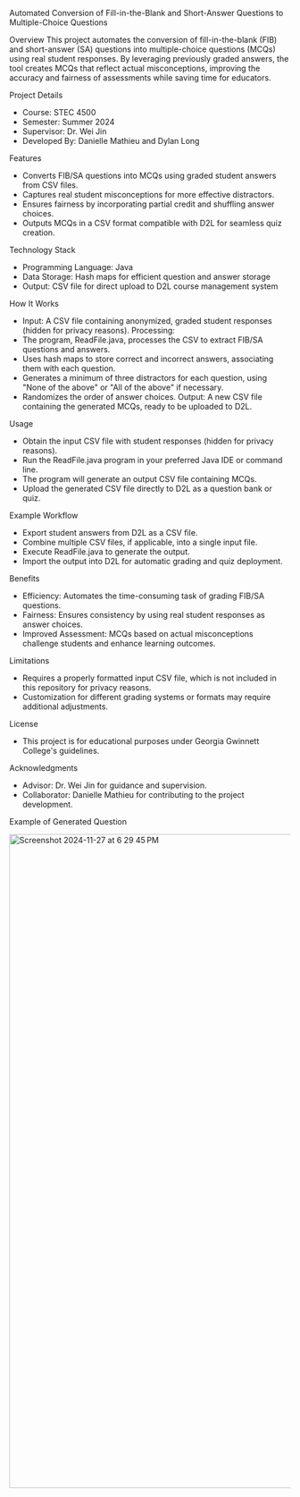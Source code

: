 Automated Conversion of Fill-in-the-Blank and Short-Answer Questions to Multiple-Choice Questions

Overview
This project automates the conversion of fill-in-the-blank (FIB) and short-answer (SA) questions into multiple-choice questions (MCQs) using real student responses.
By leveraging previously graded answers, the tool creates MCQs that reflect actual misconceptions, improving the accuracy and fairness of assessments while saving time for educators.

Project Details
  - Course: STEC 4500
  - Semester: Summer 2024
  - Supervisor: Dr. Wei Jin
  - Developed By: Danielle Mathieu and Dylan Long
    
Features
  - Converts FIB/SA questions into MCQs using graded student answers from CSV files.
  - Captures real student misconceptions for more effective distractors.
  - Ensures fairness by incorporating partial credit and shuffling answer choices.
  - Outputs MCQs in a CSV format compatible with D2L for seamless quiz creation.
    
Technology Stack
  - Programming Language: Java
  - Data Storage: Hash maps for efficient question and answer storage
  - Output: CSV file for direct upload to D2L course management system

How It Works
  - Input: A CSV file containing anonymized, graded student responses (hidden for privacy reasons).
Processing:
  - The program, ReadFile.java, processes the CSV to extract FIB/SA questions and answers.
  - Uses hash maps to store correct and incorrect answers, associating them with each question.
  - Generates a minimum of three distractors for each question, using "None of the above" or "All of the above" if necessary.
  - Randomizes the order of answer choices.
Output: A new CSV file containing the generated MCQs, ready to be uploaded to D2L.

Usage
  - Obtain the input CSV file with student responses (hidden for privacy reasons).
  - Run the ReadFile.java program in your preferred Java IDE or command line.
  - The program will generate an output CSV file containing MCQs.
  - Upload the generated CSV file directly to D2L as a question bank or quiz.
    
Example Workflow
  - Export student answers from D2L as a CSV file.
  - Combine multiple CSV files, if applicable, into a single input file.
  - Execute ReadFile.java to generate the output.
  - Import the output into D2L for automatic grading and quiz deployment.
    
Benefits
  - Efficiency: Automates the time-consuming task of grading FIB/SA questions.
  - Fairness: Ensures consistency by using real student responses as answer choices.
  - Improved Assessment: MCQs based on actual misconceptions challenge students and enhance learning outcomes.
    
Limitations
  - Requires a properly formatted input CSV file, which is not included in this repository for privacy reasons.
  - Customization for different grading systems or formats may require additional adjustments.
    
License
  - This project is for educational purposes under Georgia Gwinnett College's guidelines.

Acknowledgments
  - Advisor: Dr. Wei Jin for guidance and supervision.
  - Collaborator: Danielle Mathieu for contributing to the project development.

Example of Generated Question

<img width="1170" alt="Screenshot 2024-11-27 at 6 29 45 PM" src="https://github.com/user-attachments/assets/43f8c03e-f0c4-496e-8438-4b0393a42038">

